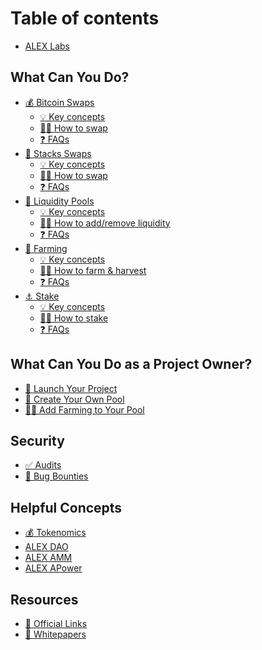 # Table of contents

* [ALEX Labs](README.md)
<!-- * [🔥 What's NEW?](product-features/bitcoin-swaps/README.md) -->


<!-- 
## Getting Started
* [👛 Connect Your Wallet]()
* [💰 Acquire Tokens]()
* [👥 Join the Community]()
* [💬 Give Feedback]()
 -->

## What Can You Do?
* [💰 Bitcoin Swaps](product-features/bitcoin-swaps/README.md)
  * [💡 Key concepts](product-features/bitcoin-swaps/key-concepts.md)
  * [🧑‍🏫 How to swap](product-features/bitcoin-swaps/how-to.md)
  * [❓ FAQs](product-features/bitcoin-swaps/faqs.md)
* [🔄 Stacks Swaps](product-features/token-swaps/README.md)
  * [💡 Key concepts](product-features/token-swaps/key-concepts.md)
  * [🧑‍🏫 How to swap](product-features/token-swaps/how-to.md)
  * [❓ FAQs](product-features/token-swaps/faqs.md)
* [🐋 Liquidity Pools](product-features/liquidity-pools/README.md)
  * [💡 Key concepts](product-features/liquidity-pools/key-concepts.md)
  * [🧑‍🏫 How to add/remove liquidity](product-features/liquidity-pools/how-to.md)
  * [❓ FAQs](product-features/liquidity-pools/faqs.md)
* [🌾 Farming](product-features/farming/README.md)
  * [💡 Key concepts](product-features/farming/key-concepts.md)
  * [🧑‍🏫 How to farm & harvest](product-features/farming/how-to.md)
  * [❓ FAQs](product-features/farming/faqs.md)
* [⚓ Stake](product-features/staking/README.md)
  * [💡 Key concepts](product-features/staking/key-concepts.md)
  * [🧑‍🏫 How to stake](product-features/staking/how-to.md)
  * [❓ FAQs](product-features/staking/faqs.md)

## What Can You Do as a Project Owner?
* [🚀 Launch Your Project](features/launchpad/join-the-alex-launchpad.md)
* [📝 Create Your Own Pool](product-features/self-service-listing.md)
* [🧑‍🌾 Add Farming to Your Pool](product-features/self-service-farming.md)

## Security
* [✅ Audits](resources/security-audit.md)
* [🐛 Bug Bounties](legacy/security-audit-and-bug-bounty/bug-bounty.md)
<!-- 
* [Risks]()
* [Disclaimers]()
 -->

## Helpful Concepts
* [💰 Tokenomics](detailed-information/tokenomics.md)
* [ALEX DAO](detailed-information/alex-dao.md)
* [ALEX AMM](detailed-information/alexs-automated-market-maker-amm.md)
* [ALEX APower](detailed-information/what-is-alex-staking-power-and-how-do-i-use-it.md)

## Resources
* [🔗 Official Links](resources/official-links.md)
* [📃 Whitepapers](resources/whitepapers/README.md)
